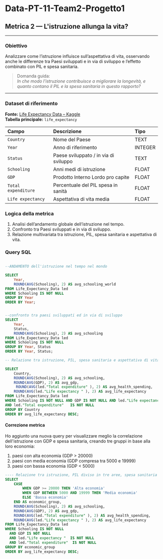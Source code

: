 # Data-PT-11-Team2-Progetto1  
## Metrica 2 — L'istruzione allunga la vita?

---

### Obiettivo
Analizzare come l’istruzione influisce sull’aspettativa di vita, osservando anche le differenze tra Paesi sviluppati e in via di sviluppo e l’effetto combinato con PIL e spesa sanitaria.

> Domanda guida:  
> *In che modo l’istruzione contribuisce a migliorare la longevità, e quanto contano il PIL e la spesa sanitaria in questo rapporto?*

---
### Dataset di riferimento
**Fonte:** [Life Expectancy Data – Kaggle](https://www.kaggle.com/datasets/maryalebron/life-expectancy-data)  
**Tabella principale:** `life_expectancy` 

| Campo               | Descrizione                           | Tipo    |
| :------------------ | :------------------------------------ | :------ |
| `Country`           | Nome del Paese                        | TEXT    |
| `Year`              | Anno di riferimento                   | INTEGER |
| `Status`            | Paese sviluppato / in via di sviluppo | TEXT    |
| `Schooling`         | Anni medi di istruzione               | FLOAT   |
| `GDP`               | Prodotto Interno Lordo pro capite     | FLOAT   |
| `Total expenditure` | Percentuale del PIL spesa in sanità   | FLOAT   |
| `Life expectancy`   | Aspettativa di vita media             | FLOAT   |


### Logica della metrica
1. Analisi dell’andamento globale dell’istruzione nel tempo.
2. Confronto tra Paesi sviluppati e in via di sviluppo.  
3. Relazione multivariata tra istruzione, PIL, spesa sanitaria e aspettativa di vita.

### Query SQL

```sql

--ANDAMENTO dell'istruzione nel tempo nel mondo

SELECT 
    Year,
    ROUND(AVG(Schooling), 2) AS avg_schooling_world
FROM Life_Expectancy_Data led 
WHERE Schooling IS NOT NULL
GROUP BY Year
ORDER BY Year;


--confronto tra paesi sviluppati ed in via di sviluppo
SELECT 
    Year,
    Status,
    ROUND(AVG(Schooling), 2) AS avg_schooling
FROM Life_Expectancy_Data led 
WHERE Schooling IS NOT NULL
GROUP BY Year, Status
ORDER BY Year, Status;

-- Relazione tra istruzione, PIL, spesa sanitaria e aspettativa di vita

SELECT 
    Country,
    ROUND(AVG(Schooling), 2) AS avg_schooling,
    ROUND(AVG(GDP), 2) AS avg_gdp,
     ROUND(AVG(led."Total expenditure" ), 2) AS avg_health_spending,
    ROUND(AVG(led."Life expectancy " ), 2) AS avg_life_expectancy
FROM Life_Expectancy_Data led 
WHERE Schooling IS NOT NULL AND GDP IS NOT NULL AND led."Life expectancy "  IS NOT NULL 
AND led."Total expenditure"   IS NOT NULL
GROUP BY Country
ORDER BY avg_life_expectancy DESC;

```
#### Correzione metrica
Ho aggiunto una nuova query per visualizzare meglio  la correlazione dell'istruzione con GDP e spesa sanitaria,
creando tre gruppi in base alla loro economia:
1) paesi con alta economia (GDP > 20000)
2) paesi con media economia (GDP compresa tra 5000 e 19999)
3) paesi con bassa economia (GDP < 5000)

```sql
---- Relazione tra istruzione, PIL diviso in tre aree, spesa sanitaria e aspettativa di vita eliminando i nulli
SELECT 
    CASE 
        WHEN GDP >= 20000 THEN 'Alta economia'
        WHEN GDP BETWEEN 5000 AND 19999 THEN 'Media economia'
        ELSE 'Bassa economia'
    END AS economic_group,
    ROUND(AVG(Schooling), 2) AS avg_schooling,
    ROUND(AVG(GDP), 2) AS avg_gdp,
    ROUND(AVG(led."Total expenditure" ), 2) AS avg_health_spending,
    ROUND(AVG(led."Life expectancy " ), 2) AS avg_life_expectancy
FROM Life_Expectancy_Data led 
WHERE Schooling IS NOT NULL 
  AND GDP IS NOT NULL 
  AND led."Life expectancy "  IS NOT NULL 
  AND led."Total expenditure"  IS NOT NULL
GROUP BY economic_group
ORDER BY avg_life_expectancy DESC;
